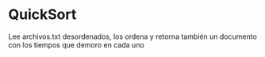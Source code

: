 # QuickSort
Lee archivos.txt desordenados, los ordena y retorna también un documento con los tiempos que demoro en cada uno
